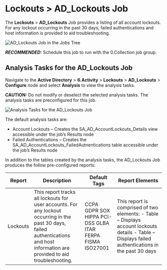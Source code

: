 # Lockouts > AD_Lockouts Job

The **Lockouts** > **AD_Lockouts** Job provides a listing of all account lockouts. For any lockout
occurring in the past 30 days, failed authentications and host information is provided to aid
troubleshooting.

![AD_Lockouts Job in the Jobs Tree](/img/versioned_docs/accessanalyzer_11.6/accessanalyzer/solutions/activedirectory/activity/lockoutsjobstree.webp)

**_RECOMMENDED:_** Schedule this job to run with the 0.Collection job group.

## Analysis Tasks for the AD_Lockouts Job

Navigate to the **Active Directory** > **6.Activity** > **Lockouts** > **AD_Lockouts** >
**Configure** node and select **Analysis** to view the analysis tasks.

**CAUTION:** Do not modify or deselect the selected analysis tasks. The analysis tasks are
preconfigured for this job.

![Analysis Tasks for the AD_Lockouts Job](/img/versioned_docs/accessanalyzer_11.6/accessanalyzer/solutions/activedirectory/activity/lockoutsanalysis.webp)

The default analysis tasks are:

- Account Lockouts – Creates the SA_AD_AccountLockouts_Details view accessible under the job’s
  Results node
- Failed Authentications – Creates the SA_AD_AccountLockouts_FailedAutnentications table accessible
  under the job’s Results node

In addition to the tables created by the analysis tasks, the AD_Lockouts Job produces the follow
pre-configured reports:

| Report   | Description                                                                                                                                                                        | Default Tags                                               | Report Elements                                                                                                                                      |
| -------- | ---------------------------------------------------------------------------------------------------------------------------------------------------------------------------------- | ---------------------------------------------------------- | ---------------------------------------------------------------------------------------------------------------------------------------------------- |
| Lockouts | This report tracks all lockouts for user accounts. For any lockout occurring in the past 30 days, failed authentications and host information are provided to aid troubleshooting. | CCPA GDPR SOX HIPPA PCI-DSS GLBA ITAR FERPA FISMA ISO27001 | This report is comprised of two elements: - Table – Displays account lockouts details - Table –  Displays failed authentications in the past 30 days |
